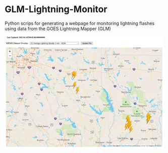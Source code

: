 # GLM-Lightning-Monitor
Python scrips for generating a webpage for monitoring lightning flashes using data from the GOES Lightning Mapper (GLM)

![alt text](https://raw.githubusercontent.com/HumphreysCarter/GLM-Lightning-Monitor/master/glm_monitor.PNG)

